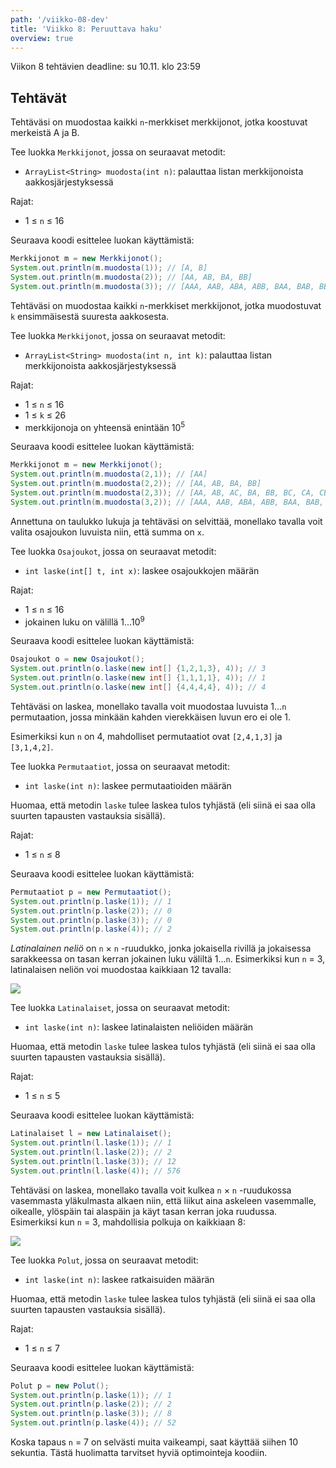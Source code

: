 ```yaml
---
path: '/viikko-08-dev'
title: 'Viikko 8: Peruuttava haku'
overview: true
---
```


Viikon 8 tehtävien deadline: su 10.11. klo 23:59

## Tehtävät

<programming-exercise name='1. Merkkijonot I' tmcname='viikko08-Viikko08Tehtava1'>

Tehtäväsi on muodostaa kaikki `n`-merkkiset
merkkijonot, jotka koostuvat merkeistä A ja B.

Tee luokka `Merkkijonot`, jossa on seuraavat metodit:

* `ArrayList<String> muodosta(int n)`: palauttaa listan merkkijonoista
aakkosjärjestyksessä

Rajat:

- 1 &le; `n` &le; 16

Seuraava koodi esittelee luokan käyttämistä:

```java
Merkkijonot m = new Merkkijonot();
System.out.println(m.muodosta(1)); // [A, B]
System.out.println(m.muodosta(2)); // [AA, AB, BA, BB]
System.out.println(m.muodosta(3)); // [AAA, AAB, ABA, ABB, BAA, BAB, BBA, BBB]
```

</programming-exercise>

<programming-exercise name='2. Merkkijonot II' tmcname='viikko08-Viikko08Tehtava2'>

Tehtäväsi on muodostaa kaikki `n`-merkkiset
merkkijonot, jotka muodostuvat `k`
ensimmäisestä suuresta aakkosesta.

Tee luokka `Merkkijonot`, jossa on seuraavat metodit:

* `ArrayList<String> muodosta(int n, int k)`: palauttaa listan merkkijonoista
aakkosjärjestyksessä

Rajat:

- 1 &le; `n` &le; 16
- 1 &le; `k` &le; 26
- merkkijonoja on yhteensä enintään 10<sup>5</sup>

Seuraava koodi esittelee luokan käyttämistä:

```java
Merkkijonot m = new Merkkijonot();
System.out.println(m.muodosta(2,1)); // [AA]
System.out.println(m.muodosta(2,2)); // [AA, AB, BA, BB]
System.out.println(m.muodosta(2,3)); // [AA, AB, AC, BA, BB, BC, CA, CB, CC]
System.out.println(m.muodosta(3,2)); // [AAA, AAB, ABA, ABB, BAA, BAB, BBA, BBB]
```

</programming-exercise>

<programming-exercise name='3. Osajoukot' tmcname='viikko08-Viikko08Tehtava3'>

Annettuna on taulukko lukuja ja tehtäväsi on selvittää,
monellako tavalla voit valita osajoukon luvuista niin,
että summa on `x`.

Tee luokka `Osajoukot`, jossa on seuraavat metodit:

* `int laske(int[] t, int x)`: laskee osajoukkojen määrän

Rajat:

- 1 &le; `n` &le; 16
- jokainen luku on välillä 1...10<sup>9</sup>

Seuraava koodi esittelee luokan käyttämistä:

```java
Osajoukot o = new Osajoukot();
System.out.println(o.laske(new int[] {1,2,1,3}, 4)); // 3
System.out.println(o.laske(new int[] {1,1,1,1}, 4)); // 1
System.out.println(o.laske(new int[] {4,4,4,4}, 4)); // 4
```

</programming-exercise>

<programming-exercise name='4. Permutaatiot' tmcname='viikko08-Viikko08Tehtava4'>

Tehtäväsi on laskea, monellako tavalla voit muodostaa luvuista
1...`n` permutaation, jossa minkään kahden vierekkäisen
luvun ero ei ole 1.

Esimerkiksi kun `n` on 4, mahdolliset permutaatiot ovat
`[2,4,1,3]` ja `[3,1,4,2]`.

Tee luokka `Permutaatiot`, jossa on seuraavat metodit:

* `int laske(int n)`: laskee permutaatioiden määrän

Huomaa, että metodin `laske` tulee laskea tulos tyhjästä
(eli siinä ei saa olla suurten tapausten vastauksia sisällä).

Rajat:

- 1 &le; `n` &le; 8

Seuraava koodi esittelee luokan käyttämistä:

```java
Permutaatiot p = new Permutaatiot();
System.out.println(p.laske(1)); // 1
System.out.println(p.laske(2)); // 0
System.out.println(p.laske(3)); // 0
System.out.println(p.laske(4)); // 2
```

</programming-exercise>

<programming-exercise name='5. Latinalaiset neliöt' tmcname='viikko08-Viikko08Tehtava5'>

_Latinalainen neliö_ on `n` &times; `n` -ruudukko,
jonka jokaisella rivillä ja jokaisessa sarakkeessa
on tasan kerran jokainen luku väliltä 1...`n`.
Esimerkiksi kun `n` = 3, latinalaisen neliön voi
muodostaa kaikkiaan 12 tavalla:

<img src="latina.png">

Tee luokka `Latinalaiset`, jossa on seuraavat metodit:

* `int laske(int n)`: laskee latinalaisten neliöiden määrän

Huomaa, että metodin `laske` tulee laskea tulos tyhjästä
(eli siinä ei saa olla suurten tapausten vastauksia sisällä).

Rajat:

- 1 &le; `n` &le; 5

Seuraava koodi esittelee luokan käyttämistä:

```java
Latinalaiset l = new Latinalaiset();
System.out.println(l.laske(1)); // 1
System.out.println(l.laske(2)); // 2
System.out.println(l.laske(3)); // 12
System.out.println(l.laske(4)); // 576
```

</programming-exercise>

<programming-exercise name='6. Polut ruudukossa' tmcname='viikko08-Viikko08Tehtava6'>

Tehtäväsi on laskea, monellako tavalla voit
kulkea `n` &times; `n` -ruudukossa vasemmasta yläkulmasta
alkaen niin, että liikut aina askeleen vasemmalle, oikealle,
ylöspäin tai alaspäin ja käyt tasan kerran joka ruudussa.
Esimerkiksi kun `n` = 3, mahdollisia polkuja on kaikkiaan 8:

<img src="polut.png">

Tee luokka `Polut`, jossa on seuraavat metodit:

* `int laske(int n)`: laskee ratkaisuiden määrän

Huomaa, että metodin `laske` tulee laskea tulos tyhjästä
(eli siinä ei saa olla suurten tapausten vastauksia sisällä).

Rajat:

- 1 &le; `n` &le; 7

Seuraava koodi esittelee luokan käyttämistä:

```java
Polut p = new Polut();
System.out.println(p.laske(1)); // 1
System.out.println(p.laske(2)); // 2
System.out.println(p.laske(3)); // 8
System.out.println(p.laske(4)); // 52
```

Koska tapaus `n` = 7 on selvästi muita vaikeampi,
saat käyttää siihen 10 sekuntia.
Tästä huolimatta tarvitset hyviä optimointeja koodiin.

</programming-exercise>
